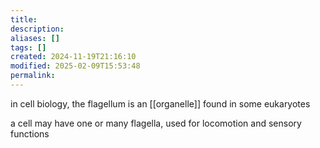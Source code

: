 ```yaml
---
title: 
description: 
aliases: []
tags: []
created: 2024-11-19T21:16:10
modified: 2025-02-09T15:53:48
permalink:
---
```


in cell biology, the flagellum is an [[organelle]] found in some eukaryotes

a cell may have one or many flagella, used for locomotion and sensory functions
